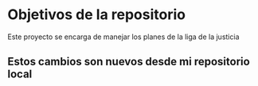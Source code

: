 # Objetivos de la repositorio

Este proyecto se encarga de manejar los planes de la liga de la justicia


## Estos cambios son nuevos desde mi repositorio local

